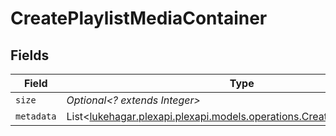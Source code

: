 # CreatePlaylistMediaContainer


## Fields

| Field                                                                                                                         | Type                                                                                                                          | Required                                                                                                                      | Description                                                                                                                   | Example                                                                                                                       |
| ----------------------------------------------------------------------------------------------------------------------------- | ----------------------------------------------------------------------------------------------------------------------------- | ----------------------------------------------------------------------------------------------------------------------------- | ----------------------------------------------------------------------------------------------------------------------------- | ----------------------------------------------------------------------------------------------------------------------------- |
| `size`                                                                                                                        | *Optional<? extends Integer>*                                                                                                 | :heavy_minus_sign:                                                                                                            | N/A                                                                                                                           | 7                                                                                                                             |
| `metadata`                                                                                                                    | List<[lukehagar.plexapi.plexapi.models.operations.CreatePlaylistMetadata](../../models/operations/CreatePlaylistMetadata.md)> | :heavy_minus_sign:                                                                                                            | N/A                                                                                                                           |                                                                                                                               |